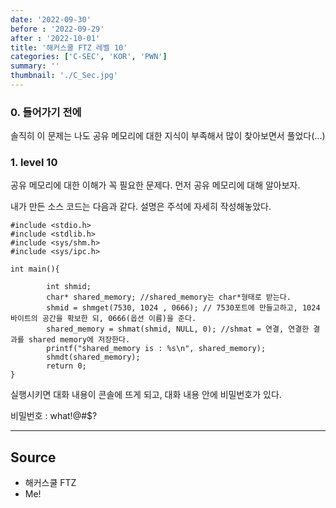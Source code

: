 ```yaml
---
date: '2022-09-30'
before : '2022-09-29'
after : '2022-10-01'
title: '해커스쿨 FTZ 레벨 10'
categories: ['C-SEC', 'KOR', 'PWN']
summary: ''
thumbnail: './C_Sec.jpg'
---
```


### 0. 들어가기 전에

솔직히 이 문제는 나도 공유 메모리에 대한 지식이 부족해서 많이 찾아보면서 풀었다(...)

### 1. level 10

공유 메모리에 대한 이해가 꼭 필요한 문제다. 먼저 공유 메모리에 대해 알아보자. 


내가 만든 소스 코드는 다음과 같다. 설명은 주석에 자세히 작성해놓았다.
```
#include <stdio.h>
#include <stdlib.h>
#include <sys/shm.h>
#include <sys/ipc.h>

int main(){

        int shmid;
        char* shared_memory; //shared_memory는 char*형태로 받는다.
        shmid = shmget(7530, 1024 , 0666); // 7530포트에 만들고하고, 1024바이트의 공간을 확보한 되, 0666(옵션 이름)을 준다.
        shared_memory = shmat(shmid, NULL, 0); //shmat = 연결, 연결한 결과를 shared memory에 저장한다.
        printf("shared_memory is : %s\n", shared_memory);
        shmdt(shared_memory);
        return 0;
}
```

실행시키면 대화 내용이 콘솔에 뜨게 되고, 대화 내용 안에 비밀번호가 있다.


비밀번호 : what!@#$?

---
## Source

- 해커스쿨 FTZ
- Me!